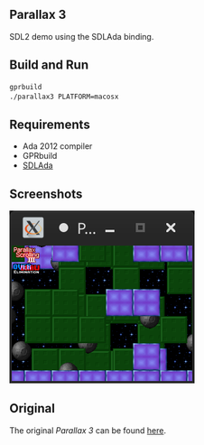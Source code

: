 ## Parallax 3

SDL2 demo using the SDLAda binding.

## Build and Run

```sh
gprbuild
./parallax3 PLATFORM=macosx
```

## Requirements

* Ada 2012 compiler
* GPRbuild
* [SDLAda](https://github.com/Lucretia/sdlada)

## Screenshots

![Parallax on Linux](screenshots/linux.png)

## Original

The original *Parallax 3* can be found [here](http://olofson.net/examples.html).
